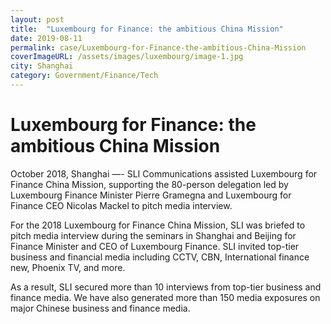 ```yaml
---
layout: post
title:  "Luxembourg for Finance: the ambitious China Mission"
date: 2019-08-11
permalink: case/Luxembourg-for-Finance-the-ambitious-China-Mission
coverImageURL: /assets/images/luxembourg/image-1.jpg
city: Shanghai
category: Government/Finance/Tech
---
```

<h1>Luxembourg for Finance: the ambitious China Mission</h1>
<div class='carousel'>
  <div class='item'><div style="background: url('../assets/images/luxembourg/image-1.jpg');background-size: contain;background-repeat: no-repeat;background-position: center;"></div></div>
  <div class='item'><div style="background: url('../assets/images/luxembourg/image-2.jpg');background-size: contain;background-repeat: no-repeat;background-position: center;"></div></div>
  <div class='item'><div style="background: url('../assets/images/luxembourg/image-3.jpg');background-size: contain;background-repeat: no-repeat;background-position: center;"></div></div>
  <div class='item'><div style="background: url('../assets/images/luxembourg/image-4.jpg');background-size: contain;background-repeat: no-repeat;background-position: center;"></div></div>
  <div class='item'><div style="background: url('../assets/images/luxembourg/image-5.jpg');background-size: contain;background-repeat: no-repeat;background-position: center;"></div></div>
  <div class='item'><div style="background: url('../assets/images/luxembourg/image-6.jpg');background-size: contain;background-repeat: no-repeat;background-position: center;"></div></div>
  <div class='item'><div style="background: url('../assets/images/luxembourg/image-7.jpg');background-size: contain;background-repeat: no-repeat;background-position: center;"></div></div>
</div>
<p>
October 2018, Shanghai —- SLI Communications assisted Luxembourg for Finance China Mission, supporting the 80-person delegation led by Luxembourg Finance Minister Pierre Gramegna and Luxembourg for Finance CEO Nicolas Mackel to pitch media interview.
</p>
<p>
For the 2018 Luxembourg for Finance China Mission, SLI was briefed to pitch media interview during the seminars in Shanghai and Beijing for Finance Minister and CEO of Luxembourg Finance. SLI invited top-tier business and financial media including CCTV, CBN, International finance new, Phoenix TV, and more.
</p>
<p>
As a result, SLI secured more than 10 interviews from top-tier business and finance media. We have also generated more than 150 media exposures on major Chinese business and finance media. 
</p>
